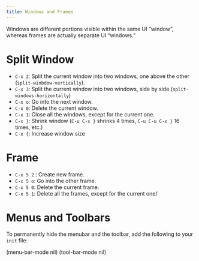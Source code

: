 ```yaml
---
title: Windows and Frames
---
```


Windows are different portions visible within the same UI “window”, whereas frames are actually separate UI “windows.”

# Split Window

- `C-x 2`: Split the current window into two windows, one above the other (`split-winbdow-vertically`).
- `C-x 3`: Split the current window into two windows, side by side (`split-windows-horizontally`)
- `C-x o`: Go into the next window.
- `C-x 0`: Delete the current window.
- `C-x 1`: Close all the windows, except for the current one.
- `C-x }`: Shrink window (`C-u C-x }` shrinks 4 times, `C-u C-u C-x }` 16 times, etc.)
- `C-x {`: Increase window size

# Frame

- `C-x 5 2` : Create new frame.
- `C-x 5 o`: Go into the other frame.
- `C-x 5 0`: Delete the current frame.
- `C-x 5 1`: Delete all the frames, except for the current one/

# Menus and Toolbars

To permanently hide the menubar and the toolbar, add the following to your `init` file:

   (menu-bar-mode nil)
   (tool-bar-mode nil)